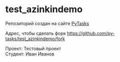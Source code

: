 # test_azinkindemo

Репозиторий создан на сайте [PyTasks](http://pytasks.ru)

Адрес, чтобы сделать форк https://github.com/py-tasks/test_azinkindemo/fork

Проект: Тестовый проект  
Студент: Иван Иванов
